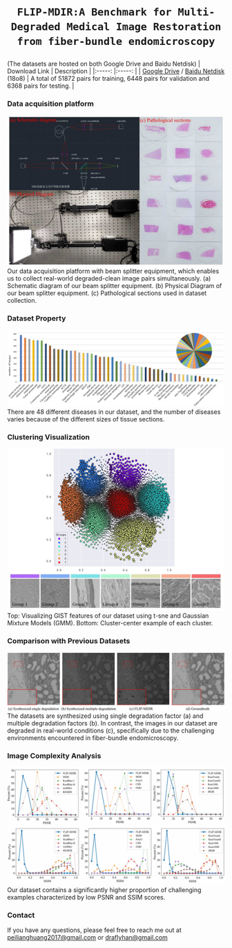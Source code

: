 # <p align=center> `FLIP-MDIR:A Benchmark for Multi-Degraded Medical Image Restoration from fiber-bundle endomicroscopy`</p>

(The datasets are hosted on both Google Drive and Baidu Netdisk)
| Download Link | Description | 
|:-----: |:-----: |
| [Google Drive](https://drive.google.com/drive/folders/1uyjyuMNvwgQNxx2kVbAKoxta9OmlAmYx?usp=drive_link) / [Baidu Netdisk](https://pan.baidu.com/s/1YkCvpEBmSlK01CWr6u8VPw) (18o8) | A total of 51872 pairs for training, 6448 pairs for validation and 6368 pairs for testing. |

### Data acquisition platform 
![Example](figures/platform.jpg)
Our data acquisition platform with beam splitter equipment, which enables us to collect real-world degraded-clean image pairs simultaneously. (a) Schematic diagram of our beam splitter equipment.
(b) Physical Diagram of our beam splitter equipment. (c) Pathological sections used in dataset collection.

### Dataset Property
![Example](figures/properties.jpg)
There are 48 different diseases in our dataset, and the number of diseases varies because of the different sizes of tissue sections.

### Clustering Visualization
![Example](figures/gmm.jpg)
Top: Visualizing GIST features of our dataset using t-sne and Gaussian Mixture Models (GMM). Bottom: Cluster-center example of each cluster.

### Comparison with Previous Datasets
![Example](figures/Comparison.jpg)
The datasets are synthesized using single degradation factor (a) and multiple degradation factors (b). In contrast, the images in our dataset are degraded in real-world conditions (c), specifically due to the challenging environments encountered in fiber-bundle endomicroscopy.

### Image Complexity Analysis
![Example](figures/PSNR.jpg)
Our dataset contains a significantly higher proportion of challenging examples characterized by low PSNR and SSIM scores.

### Contact
If you have any questions, please feel free to reach me out at peilianghuang2017@gmail.com or draflyhan@gmail.com
